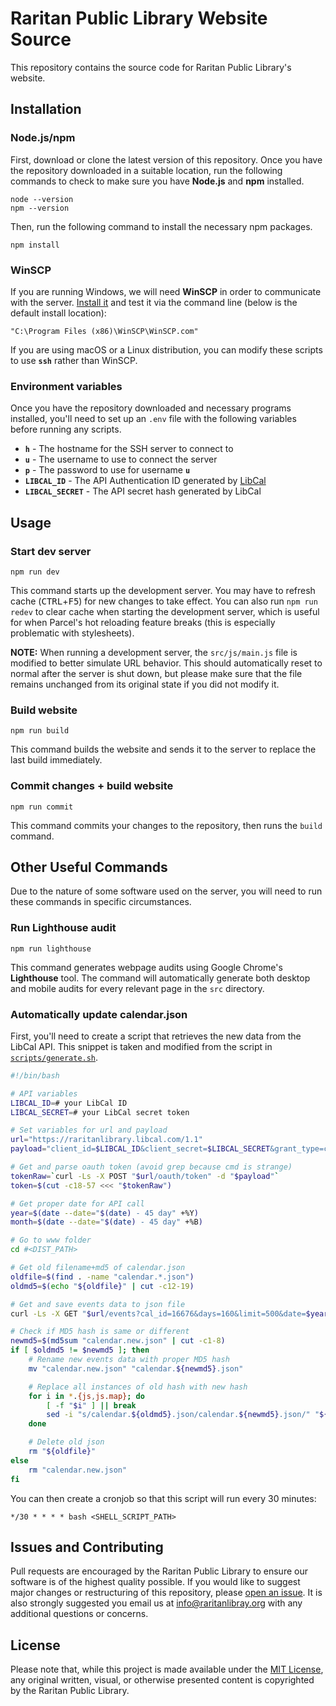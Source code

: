 # **Raritan Public Library Website Source**
This repository contains the source code for Raritan Public Library's website.

## **Installation**

### **Node.js/npm**
First, download or clone the latest version of this repository. Once you have the repository downloaded in a suitable location, run the following commands to check to make sure you have **Node.js** and **npm** installed.
```
node --version
npm --version
```
Then, run the following command to install the necessary npm packages.
```
npm install
```

### **WinSCP**
If you are running Windows, we will need **WinSCP** in order to communicate with the server. [Install it](https://winscp.net/eng/download.php) and test it via the command line (below is the default install location):
```
"C:\Program Files (x86)\WinSCP\WinSCP.com"
```
If you are using macOS or a Linux distribution, you can modify these scripts to use **`ssh`** rather than WinSCP.

### **Environment variables**
Once you have the repository downloaded and necessary programs installed, you'll need to set up an `.env` file with the following variables before running any scripts.
- **`h`** - The hostname for the SSH server to connect to
- **`u`** - The username to use to connect the server
- **`p`** - The password to use for username **`u`**
- **`LIBCAL_ID`** - The API Authentication ID generated by [LibCal](https://www.springshare.com/libcal/)
- **`LIBCAL_SECRET`** - The API secret hash generated by LibCal

## **Usage**

### **Start dev server**
```
npm run dev
```
This command starts up the development server. You may have to refresh cache (<kbd>CTRL</kbd>+<kbd>F5</kbd>) for new changes to take effect. You can also run `npm run redev` to clear cache when starting the development server, which is useful for when Parcel's hot reloading feature breaks (this is especially problematic with stylesheets).

**NOTE:** When running a development server, the `src/js/main.js` file is modified to better simulate URL behavior. This should automatically reset to normal after the server is shut down, but please make sure that the file remains unchanged from its original state if you did not modify it.

### **Build website**
```
npm run build
```
This command builds the website and sends it to the server to replace the last build immediately.

### **Commit changes + build website**
```
npm run commit
```
This command commits your changes to the repository, then runs the `build` command.

## **Other Useful Commands**
Due to the nature of some software used on the server, you will need to run these commands in specific circumstances.

### **Run Lighthouse audit**
```
npm run lighthouse
```
This command generates webpage audits using Google Chrome's **Lighthouse** tool. The command will automatically generate both desktop and mobile audits for every relevant page in the `src` directory.

### **Automatically update calendar.json**
First, you'll need to create a script that retrieves the new data from the LibCal API. This snippet is taken and modified from the script in [`scripts/generate.sh`](scripts/generate.sh).
```bash
#!/bin/bash

# API variables
LIBCAL_ID=# your LibCal ID
LIBCAL_SECRET=# your LibCal secret token

# Set variables for url and payload
url="https://raritanlibrary.libcal.com/1.1"
payload="client_id=$LIBCAL_ID&client_secret=$LIBCAL_SECRET&grant_type=client_credentials"

# Get and parse oauth token (avoid grep because cmd is strange)
tokenRaw=`curl -Ls -X POST "$url/oauth/token" -d "$payload"`
token=$(cut -c18-57 <<< "$tokenRaw")

# Get proper date for API call
year=$(date --date="$(date) - 45 day" +%Y)
month=$(date --date="$(date) - 45 day" +%B)

# Go to www folder
cd #<DIST_PATH>

# Get old filename+md5 of calendar.json
oldfile=$(find . -name "calendar.*.json")
oldmd5=$(echo "${oldfile}" | cut -c12-19)

# Get and save events data to json file
curl -Ls -X GET "$url/events?cal_id=16676&days=160&limit=500&date=$year-$month-01" -H "Authorization: Bearer $token" > "calendar.new.json"

# Check if MD5 hash is same or different
newmd5=$(md5sum "calendar.new.json" | cut -c1-8)
if [ $oldmd5 != $newmd5 ]; then
    # Rename new events data with proper MD5 hash
    mv "calendar.new.json" "calendar.${newmd5}.json"

    # Replace all instances of old hash with new hash
    for i in *.{js,js.map}; do
        [ -f "$i" ] || break
        sed -i "s/calendar.${oldmd5}.json/calendar.${newmd5}.json/" "${i}"
    done

    # Delete old json
    rm "${oldfile}"
else
    rm "calendar.new.json"
fi
```

You can then create a cronjob so that this script will run every 30 minutes:
```
*/30 * * * * bash <SHELL_SCRIPT_PATH>
```

## **Issues and Contributing**
Pull requests are encouraged by the Raritan Public Library to ensure our software is of the highest quality possible. If you would like to suggest major changes or restructuring of this repository, please [open an issue](https://github.com/raritanlibrary/www/issues/new). It is also strongly suggested you email us at [info@raritanlibray.org](mailto:info@raritanlibray.org) with any additional questions or concerns.

## **License**
Please note that, while this project is made available under the [MIT License](LICENSE), any original written, visual, or otherwise presented content is copyrighted by the Raritan Public Library.